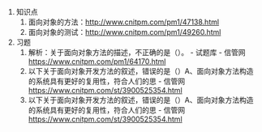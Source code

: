 1. 知识点
    1. 面向对象的方法：http://www.cnitpm.com/pm1/47138.html
    2. 面向对象的测试：http://www.cnitpm.com/pm1/49260.html
2. 习题
    1. 解析：关于面向对象方法的描述，不正确的是（）。 - 试题库 - 信管网 https://www.cnitpm.com/pm1/64170.html
    2. 以下关于面向对象开发方法的叙述，错误的是（）A、面向对象方法构造的系统具有更好的复用性，符合人们的思 - 信管网 https://www.cnitpm.com/st/3900525354.html
    3. 以下关于面向对象开发方法的叙述，错误的是（）A、面向对象方法构造的系统具有更好的复用性，符合人们的思 - 信管网 https://www.cnitpm.com/st/3900525354.html